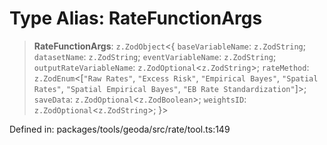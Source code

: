 # Type Alias: RateFunctionArgs

> **RateFunctionArgs**: `z.ZodObject`\<\{ `baseVariableName`: `z.ZodString`; `datasetName`: `z.ZodString`; `eventVariableName`: `z.ZodString`; `outputRateVariableName`: `z.ZodOptional`\<`z.ZodString`\>; `rateMethod`: `z.ZodEnum`\<\[`"Raw Rates"`, `"Excess Risk"`, `"Empirical Bayes"`, `"Spatial Rates"`, `"Spatial Empirical Bayes"`, `"EB Rate Standardization"`\]\>; `saveData`: `z.ZodOptional`\<`z.ZodBoolean`\>; `weightsID`: `z.ZodOptional`\<`z.ZodString`\>; \}\>

Defined in: packages/tools/geoda/src/rate/tool.ts:149
